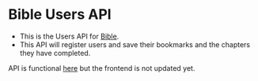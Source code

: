 # Bible Users API

- This is the Users API for [Bible](https://bible.berinaniesh.xyz).
- This API will register users and save their bookmarks and the chapters they have completed.

API is functional [here](https://api.bible.berinaniesh.xyz/users/) but the frontend is not updated yet.
